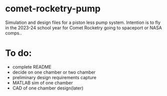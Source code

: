 # comet-rocketry-pump
Simulation and design files for a piston less pump system. Intention is to fly in the 2023-24 school year for Comet Rocketry going to spaceport or NASA comps..

# To do:
* complete README
* decide on one chamber or two chamber
* preliminary design requirements capture
* MATLAB sim of one chamber
* CAD of one chamber design(later)
